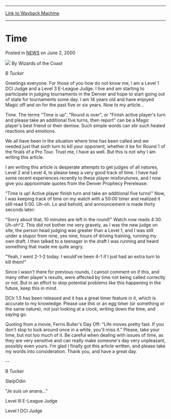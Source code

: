 
---
[Link to Wayback Machine](https://web.archive.org/web/20210501184554/https://magic.wizards.com/en/articles/archive/time-2000-06-02)

[_metadata_:author]:- "Wizards of the Coast"
[_metadata_:description]:- "B Tucker Greetings everyone. For those of you how do not know me, I am a Level 1 DCI Judge and a Level 3 E-League Judge. I live and am starting to participate in judging tournaments in the Denver and hope to start going out of state for tournaments some day. I am 14 years old and have enjoyed Magic off and on for the past five or six years. Now to my article... Time. The terms"
[_metadata_:generator]:- "Drupal 7 (http://drupal.org)"
[_metadata_:node]:- "938581"
[_metadata_:publish_date]:- "2000-06-02"
[_metadata_:source]:- "div-main-content"
[_metadata_:title]:- "Time"
[_metadata_:wayback_capture_timestamp]:- "2021-05-01 18:45:54"
[_metadata_:wayback_raw_url]:- "https://web.archive.org/web/20210501184554id_/https://magic.wizards.com/en/articles/archive/time-2000-06-02"
[_metadata_:wayback_url]:- "https://magic.wizards.com/en/articles/archive/time-2000-06-02"
---


Time
====



 Posted in [NEWS](/en/articles?source=MX_Nav2020)
 on June 2, 2000 






![](https://media.magic.wizards.com/styles/auth_small/public/images/person/wizards_author.jpg)
By Wizards of the Coast











*B Tucker*


Greetings everyone. For those of you how do not know me, I am a Level 1 DCI Judge and a Level 3 E-League Judge. I live and am starting to participate in judging tournaments in the Denver and hope to start going out of state for tournaments some day. I am 14 years old and have enjoyed Magic off and on for the past five or six years. Now to my article...


Time. The terms "Time is up", "Round is over", or "Finish active player's turn and please take an additional five turns, then report" can be a Magic player's best friend or their demise. Such simple words can stir such heated reactions and emotions.


We all have been in the situation where time has been called and we needed just that sixth turn to kill your opponent, whether it be for Round 1 of the finals of a Pro Tour. Trust me, I have as well. But this is not why I am writing this article.


I am writing this article is desperate attempts to get judges of all natures, Level 2 and Level 4, to please keep a very good track of time. I have had some recent experiences recently to these player misforutunes, and I now give you approximate quotes from the Denver Prophecy Prerelease:


"Time is up! Active player finish turn and take an additional five turns!" Now, I was keeping track of time on my watch with a 50:00 timer and realized it still read 5:00. Uh-oh. Lo and behold, and announcement is made thirty seconds later:


"Sorry about that, 10 minutes are left in the round!" Watch now reads 4:30. Uh-oh^2. This did not bother me very gravely, as I was the new judge on site, the person head judging was greater than a Level 1, and I was still under a stupor from nine, yes nine, hours of driving training, running my own draft. I then talked to a teenager in the draft I was running and heard something that made me quite angry.


"Yeah, I went 2-1-2 today. I would've been 4-1 if I just had an extra turn to kill them!"


Since I wasn't there for previous rounds, I cannot comment on if this, and many other player's results, were affected by time not being called correctly or not. But in an effort to stop potential problems like this happening in the future, keep this in mind.


DCIr 1.5 has been released and it has a great timer feature in it, which is accurate to my knowledge. Please use this or an egg timer (or something or the same nature), not just looking at a clock, writing down the time, and saying go.


Quoting from a movie, Ferris Buller's Day Off: "Life moves pretty fast. If you don't stop to look around once in a while, you'll miss it." Please, take your time, but not too much of it. Be careful when dealing with issues of time, as they are very sensitive and can really make someone's day very unpleasant, possibly even yours. I'm glad I finally got this article written, and please take my words into consideration. Thank you, and have a great day.


--  

B Tucker  

SleipOdin  

"Je suis un anana..."  

Level III E-League Judge  

Level I DCI Judge







